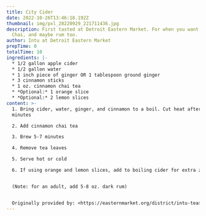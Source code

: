 ```yaml
---
title: City Cider
date: 2022-10-26T13:46:18.192Z
thumbnail: img/pxl_20220929_221711436.jpg
description: First tasted at Detroit Eastern Market. For when you want Cider,
  Chai, and maybe rum too.
author: Intu at Detroit Eastern Market
prepTime: 0
totalTime: 10
ingredients: |-
  * 1﻿/2 gallon apple cider
  * 1﻿/2 gallon water
  * 1﻿ inch piece of ginger OR 1 tablespoon ground ginger
  * 3﻿ cinnamon sticks
  * 1﻿ oz. cinnamon chai tea
  * *O﻿ptional:* 1 orange slice
  * *O﻿ptional:* 2 lemon slices
content: >-
  1. B﻿ring cider, water, ginger, and cinnamon to a boil. Cut heat after five
  minutes

  2. A﻿dd cinnamon chai tea

  3. B﻿rew 5-7 minutes

  4. R﻿emove tea leaves

  5. S﻿erve hot or cold

  6. I﻿f using orange and lemon slices, add to boiling cider for extra zing. Add 1/2 tsp black pepper


  (﻿Note: for an adult, add 5-8 oz. dark rum)


  Originally provided by: <https://easternmarket.org/district/intu-tea>
---
```

